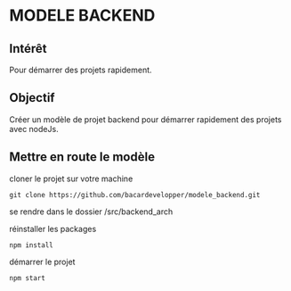 # MODELE BACKEND

## Intérêt

Pour démarrer des projets rapidement.

## Objectif

Créer un modèle de projet backend pour démarrer rapidement des projets avec nodeJs.

## Mettre en route le modèle

cloner le projet sur votre machine

```
git clone https://github.com/bacardevelopper/modele_backend.git
```

se rendre dans le dossier /src/backend_arch



réinstaller les packages

```
npm install
```



démarrer le projet

```
npm start
```

